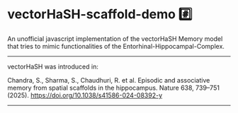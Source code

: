 # vectorHaSH-scaffold-demo #️⃣ 

An unofficial javascript implementation of the vectorHaSH Memory model that tries to mimic functionalities of the Entorhinal-Hippocampal-Complex.

---- 
vectorHaSH was introduced in:

Chandra, S., Sharma, S., Chaudhuri, R. et al. Episodic and associative memory from spatial scaffolds in the hippocampus. Nature 638, 739–751 (2025). https://doi.org/10.1038/s41586-024-08392-y

---- 
